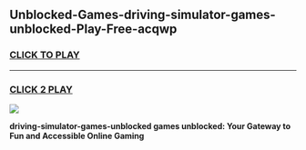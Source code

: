 
## Unblocked-Games-driving-simulator-games-unblocked-Play-Free-acqwp
<h3>
<a href="https://premium76.site?title=driving-simulator-games-unblocked&ref=23A">CLICK TO PLAY</a></h3>
<hr>

<h3>
<a href="https://premium76.site?title=driving-simulator-games-unblocked&ref=23A">CLICK 2 PLAY</a>
  
</h3>

<a href="https://premium76.site?title=driving-simulator-games-unblocked&ref=23A"><img src="https://clearcache.store/games.png"></a>


**driving-simulator-games-unblocked games unblocked: Your Gateway to Fun and Accessible Online Gaming**
